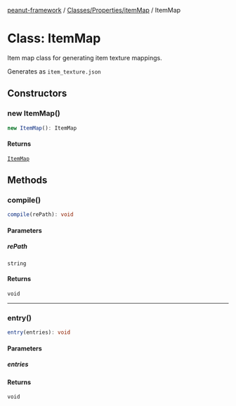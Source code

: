 [peanut-framework](../../../../modules.md) / [Classes/Properties/itemMap](../index.md) / ItemMap

# Class: ItemMap

Item map class for generating item texture mappings.

Generates as `item_texture.json`

## Constructors

### new ItemMap()

```ts
new ItemMap(): ItemMap
```

#### Returns

[`ItemMap`](ItemMap.md)

## Methods

### compile()

```ts
compile(rePath): void
```

#### Parameters

##### rePath

`string`

#### Returns

`void`

***

### entry()

```ts
entry(entries): void
```

#### Parameters

##### entries

#### Returns

`void`
